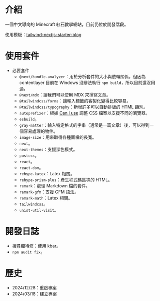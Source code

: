 # 介紹

一個中文導向的 Minecraft 紅石教學網站，目前仍位於開發階段。

使用模板：[tailwind-nextjs-starter-blog](https://github.com/timlrx/tailwind-nextjs-starter-blog/tree/main?fbclid=IwAR2gy9n9rYHckiw76XO48Oj4YCRz8oBhHe-aksCwUvMQfFnVrdb_T_hQdOM)

# 使用套件

- 必要套件
  - `@next/bundle-analyzer`：用於分析套件的大小與依賴關係，但因為 contentlayer 目前在 Windows 沒辦法執行 `npm build`，所以目前還沒用過。
  - `@next/mdx`：讓我們可以使用 MDX 來撰寫文章。
  - `@tailwindcss/forms`：讓輸入標籤的客製化變得比較容易。
  - `@tailwindcss/typography`：新增許多可以自動排版的 HTML 類別。
  - `autoprefixer`：根據 [Can I use](https://caniuse.com/) 調整 CSS 檔案以支援不同的瀏覽器。
  - `esbuild`。
  - `gray-matter`：輸入特定格式的字串（通常是一篇文章）後，可以得到一個容易處理的物件。
  - `image-size`：用來取得各種圖檔的長寬。
  - `next`。
  - `next-themes`：支援深色模式。
  - `postcss`。
  - `react`。
  - `react-dom`。
  - `rehype-katex`：Latex 相關。
  - `rehype-prism-plus`：產生程式碼區塊的 HTML。
  - `remark`：處理 Markdown 檔的套件。
  - `remark-gfm`：支援 GFM 語法。
  - `remark-math`：Latex 相關。
  - `tailwindcss`。
  - `unist-util-visit`。

# 開發日誌
- 搜尋欄待修：使用 kbar。
- `npm audit fix`。

# 歷史
- 2024/12/28：重啟專案
- 2024/03/18：建立專案
